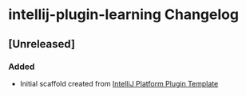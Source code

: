 <!-- Keep a Changelog guide -> https://keepachangelog.com -->

# intellij-plugin-learning Changelog

## [Unreleased]
### Added
- Initial scaffold created from [IntelliJ Platform Plugin Template](https://github.com/JetBrains/intellij-platform-plugin-template)
